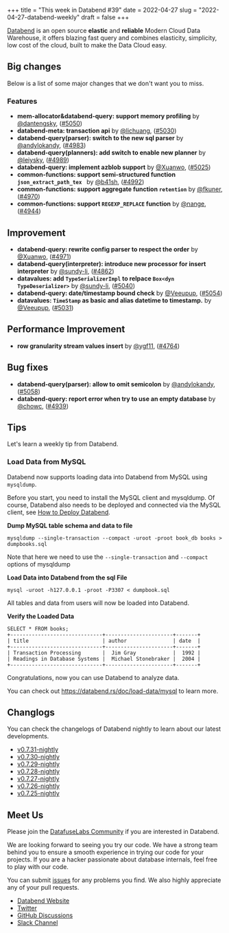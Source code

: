 +++
title = "This week in Databend #39"
date = 2022-04-27
slug = "2022-04-27-databend-weekly"
draft = false
+++

[Databend](https://github.com/datafuselabs/databend) is an open source **elastic** and **reliable** Modern Cloud Data Warehouse, it offers blazing fast query and combines elasticity, simplicity, low cost of the cloud, built to make the Data Cloud easy.

## Big changes

Below is a list of some major changes that we don't want you to miss.

### Features

- **mem-allocator&databend-query: support memory profiling** by [@dantengsky](https://github.com/dantengsky), ([#5050](https://github.com/datafuselabs/databend/pull/5050))
- **databend-meta: transaction api** by [@lichuang](https://github.com/lichuang), ([#5030](https://github.com/datafuselabs/databend/pull/5030))
- **databend-query(parser):  switch to the new sql parser** by [@andylokandy](https://github.com/andylokandy), ([#4983](https://github.com/datafuselabs/databend/pull/4983))
- **databend-query(planners): add switch to enable new planner** by [@leiysky](https://github.com/leiysky), ([#4989](https://github.com/datafuselabs/databend/pull/4989))
- **databend-query: implement azblob support** by [@Xuanwo](https://github.com/Xuanwo), ([#5025](https://github.com/datafuselabs/databend/pull/5025))
- **common-functions: support semi-structured function `json_extract_path_tex `** by [@b41sh](https://github.com/b41sh), ([#4992](https://github.com/datafuselabs/databend/pull/4992))
- **common-functions: support aggregate function `retention`** by [@fkuner](https://github.com/fkuner), ([#4970](https://github.com/datafuselabs/databend/pull/4970))
- **common-functions: support `REGEXP_REPLACE` function** by [@nange](https://github.com/nange), ([#4944](https://github.com/datafuselabs/databend/pull/4944))


## Improvement

- **databend-query: rewrite config parser to respect the order** by [@Xuanwo](https://github.com/Xuanwo), ([#4971](https://github.com/datafuselabs/databend/pull/4971))
- **databend-query(interpreter): introduce new processor for insert interpreter** by [@sundy-li](https://github.com/sundy-li), ([#4862](https://github.com/datafuselabs/databend/pull/4862))
- **datavalues: add `TypeSerializerImpl` to relpace `Box<dyn TypeDeserializer>`** by [@sundy-li](https://github.com/sundy-li), ([#5040](https://github.com/datafuselabs/databend/pull/5040))
- **databend-query: date/timestamp bound check** by [@Veeupup](https://github.com/Veeupup), ([#5054](https://github.com/datafuselabs/databend/pull/5054))
- **datavalues: `TimeStamp` as basic and alias datetime to timestamp.** by [@Veeupup](https://github.com/Veeupup), ([#5031](https://github.com/datafuselabs/databend/pull/5031))

## Performance Improvement

- **row granularity stream values insert** by [@ygf11](https://github.com/ygf11), ([#4764](https://github.com/datafuselabs/databend/pull/4764))

## Bug fixes

- **databend-query(parser):  allow to omit semicolon** by [@andylokandy](https://github.com/andylokandy), ([#5058](https://github.com/datafuselabs/databend/pull/5058))
- **databend-query: report error when try to use an empty database** by [@chowc](https://github.com/chowc), ([#4939](https://github.com/datafuselabs/databend/pull/4939))

## Tips

Let's learn a weekly tip from Databend.

### Load Data from MySQL

Databend now supports loading data into Databend from MySQL using `mysqldump`.

Before you start, you need to install the MySQL client and mysqldump. Of course, Databend also needs to be deployed and connected via the MySQL client, see [How to Deploy Databend](https://databend.rs/doc/deploy).

**Dump MySQL table schema and data to file**

```shell
mysqldump --single-transaction --compact -uroot -proot book_db books > dumpbooks.sql
```

Note that here we need to use the `--single-transaction` and `--compact` options of mysqldump

**Load Data into Databend from the sql File**

```shell
mysql -uroot -h127.0.0.1 -proot -P3307 < dumpbook.sql
```

All tables and data from users will now be loaded into Databend.

**Verify the Loaded Data**

```shell
SELECT * FROM books;
+------------------------------+----------------------+-------+
| title                        | author               | date  |
+------------------------------+----------------------+-------+
| Transaction Processing       |  Jim Gray            |  1992 |
| Readings in Database Systems |  Michael Stonebraker |  2004 |
+------------------------------+----------------------+-------+
```

Congratulations, now you can use Databend to analyze data.

You can check out <https://databend.rs/doc/load-data/mysql> to learn more.

## Changlogs

You can check the changelogs of Databend nightly to learn about our latest developments.

- [v0.7.31-nightly](https://github.com/datafuselabs/databend/releases/tag/v0.7.31-nightly)
- [v0.7.30-nightly](https://github.com/datafuselabs/databend/releases/tag/v0.7.30-nightly)
- [v0.7.29-nightly](https://github.com/datafuselabs/databend/releases/tag/v0.7.29-nightly)
- [v0.7.28-nightly](https://github.com/datafuselabs/databend/releases/tag/v0.7.28-nightly)
- [v0.7.27-nightly](https://github.com/datafuselabs/databend/releases/tag/v0.7.27-nightly)
- [v0.7.26-nightly](https://github.com/datafuselabs/databend/releases/tag/v0.7.26-nightly)
- [v0.7.25-nightly](https://github.com/datafuselabs/databend/releases/tag/v0.7.25-nightly)

## Meet Us

Please join the [DatafuseLabs Community](https://github.com/datafuselabs/) if you are interested in Databend.

We are looking forward to seeing you try our code. We have a strong team behind you to ensure a smooth experience in trying our code for your projects.
If you are a hacker passionate about database internals, feel free to play with our code.

You can submit [issues](https://github.com/datafuselabs/databend/issues) for any problems you find. We also highly appreciate any of your pull requests.

- [Databend Website](https://databend.rs)
- [Twitter](https://twitter.com/Datafuse_Labs)
- [GitHub Discussions](https://github.com/datafuselabs/databend/discussions)
- [Slack Channel](https://datafusecloud.slack.com/join/shared_invite/zt-nojrc9up-50IRla1Y1h56rqwCTkkDJA)
